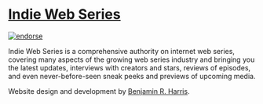 # [Indie Web Series](http://indiewebseries.com)
[![endorse](https://api.coderwall.com/benjaminrh/endorsecount.png)](https://coderwall.com/benjaminrh)

Indie Web Series is a comprehensive authority on internet web series, covering many aspects of the growing web series industry and bringing you the latest updates, interviews with creators and stars, reviews of episodes, and even never-before-seen sneak peeks and previews of upcoming media.

Website design and development by [Benjamin R. Harris](http://benjaminrharris.com).
